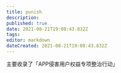```yaml
---
title: punish
description: 
published: true
date: 2021-08-21T19:08:43.832Z
tags:
editor: markdown
dateCreated: 2021-08-21T19:08:43.832Z
---
```


主要收录了「APP侵害用户权益专项整治行动」
